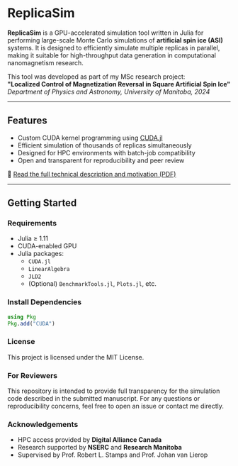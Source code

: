 # ReplicaSim

**ReplicaSim** is a GPU-accelerated simulation tool written in Julia for performing large-scale Monte Carlo simulations of **artificial spin ice (ASI)** systems. It is designed to efficiently simulate multiple replicas in parallel, making it suitable for high-throughput data generation in computational nanomagnetism research.

This tool was developed as part of my MSc research project:  
**"Localized Control of Magnetization Reversal in Square Artificial Spin Ice"**  
_Department of Physics and Astronomy, University of Manitoba, 2024_

---

## Features

- Custom CUDA kernel programming using [CUDA.jl](https://github.com/JuliaGPU/CUDA.jl)
- Efficient simulation of thousands of replicas simultaneously
- Designed for HPC environments with batch-job compatibility
- Open and transparent for reproducibility and peer review

📄 [Read the full technical description and motivation (PDF)](docs/ReplicaSim_Description.pdf)

---

## Getting Started

### Requirements
- Julia ≥ 1.11
- CUDA-enabled GPU
- Julia packages:
  - `CUDA.jl`
  - `LinearAlgebra`
  - `JLD2`
  - (Optional) `BenchmarkTools.jl`, `Plots.jl`, etc.

### Install Dependencies
```julia
using Pkg
Pkg.add("CUDA")
```


### License
This project is licensed under the MIT License.



### For Reviewers
This repository is intended to provide full transparency for the simulation code described in the submitted manuscript. For any questions or reproducibility concerns, feel free to open an issue or contact me directly.



### Acknowledgements
- HPC access provided by **Digital Alliance Canada**
- Research supported by **NSERC** and **Research Manitoba**
- Supervised by Prof. Robert L. Stamps and Prof. Johan van Lierop




